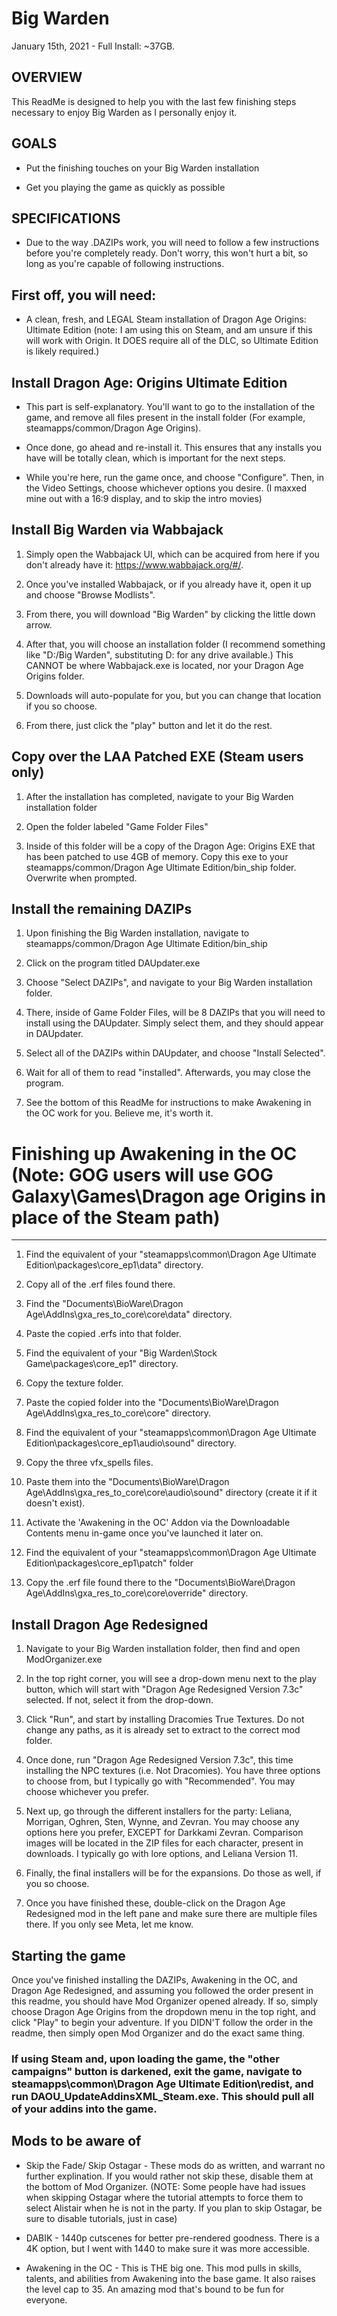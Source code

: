 # Big Warden

January 15th, 2021 - Full Install: ~37GB.

## OVERVIEW

This ReadMe is designed to help you with the last few finishing steps necessary to enjoy Big Warden as I personally enjoy it. 

## GOALS


-  Put the finishing touches on your Big Warden installation

-  Get you playing the game as quickly as possible

## SPECIFICATIONS

- Due to the way .DAZIPs work, you will need to follow a few instructions before you're completely ready. Don't worry, this won't hurt a bit, so long as you're capable of following instructions.

## First off, you will need:

-   A clean, fresh, and LEGAL Steam installation of Dragon Age Origins: Ultimate Edition (note: I am using this on Steam, and am unsure if this will work with Origin. It DOES require all of the DLC, so Ultimate Edition is likely required.)

## Install Dragon Age: Origins Ultimate Edition

- This part is self-explanatory. You'll want to go to the installation of the game, and remove all files present in the install folder (For example, steamapps/common/Dragon Age Origins). 

- Once done, go ahead and re-install it. This ensures that any installs you have will be totally clean, which is important for the next steps. 

- While you're here, run the game once, and choose "Configure". Then, in the Video Settings, choose whichever options you desire. (I maxxed mine out with a 16:9 display, and to skip the intro movies)

Install Big Warden via Wabbajack
-----------------------------------------

1.  Simply open the Wabbajack UI, which can be acquired from here if you don't already have it: <https://www.wabbajack.org/#/>. 

2.  Once you've installed Wabbajack, or if you already have it, open it up and choose "Browse Modlists". 

3.  From there, you will download "Big Warden" by clicking the little down arrow. 

4.  After that, you will choose an installation folder (I recommend something like "D:/Big Warden", substituting D: for any drive available.) This CANNOT be where Wabbajack.exe is located, nor your Dragon Age Origins folder.

5.  Downloads will auto-populate for you, but you can change that location if you so choose. 

6.  From there, just click the "play" button and let it do the rest.

Copy over the LAA Patched EXE (Steam users only)
------------------------------------------------

1. After the installation has completed, navigate to your Big Warden installation folder

2. Open the folder labeled "Game Folder Files"

3. Inside of this folder will be a copy of the Dragon Age: Origins EXE that has been patched to use 4GB of memory. Copy this exe to your steamapps/common/Dragon Age Ultimate Edition/bin_ship folder. Overwrite when prompted.

Install the remaining DAZIPs
---------------------------------

1. Upon finishing the Big Warden installation, navigate to steamapps/common/Dragon Age Ultimate Edition/bin_ship

2. Click on the program titled DAUpdater.exe

3. Choose "Select DAZIPs", and navigate to your Big Warden installation folder. 

4. There, inside of Game Folder Files, will be 8 DAZIPs that you will need to install using the DAUpdater. Simply select them, and they should appear in DAUpdater.

5. Select all of the DAZIPs within DAUpdater, and choose "Install Selected".

6. Wait for all of them to read "installed". Afterwards, you may close the program. 

7. See the bottom of this ReadMe for instructions to make Awakening in the OC work for you. Believe me, it's worth it.

# Finishing up Awakening in the OC (Note: GOG users will use GOG Galaxy\Games\Dragon age Origins in place of the Steam path)
--------------------------------------------------------------------------------

1. Find the equivalent of your "steamapps\common\Dragon Age Ultimate Edition\packages\core_ep1\data" directory.

2. Copy all of the .erf files found there.

3. Find the "Documents\BioWare\Dragon Age\AddIns\gxa_res_to_core\core\data" directory.

4. Paste the copied .erfs into that folder.

5. Find the equivalent of your "Big Warden\Stock Game\packages\core_ep1" directory.

6. Copy the texture folder.

7. Paste the copied folder into the "Documents\BioWare\Dragon Age\AddIns\gxa_res_to_core\core" directory.

8. Find the equivalent of your "steamapps\common\Dragon Age Ultimate Edition\packages\core_ep1\audio\sound" directory.

9. Copy the three vfx_spells files.

1. Paste them into the "Documents\BioWare\Dragon Age\AddIns\gxa_res_to_core\core\audio\sound" directory (create it if it doesn't exist).

1. Activate the 'Awakening in the OC' Addon via the Downloadable Contents menu in-game once you've launched it later on.

12. Find the equivalent of your "steamapps\common\Dragon Age Ultimate Edition\packages\core_ep1\patch" folder

13. Copy the .erf file found there to the "Documents\BioWare\Dragon Age\AddIns\gxa_res_to_core\core\override" directory.

Install Dragon Age Redesigned
--------------------------------

1. Navigate to your Big Warden installation folder, then find and open ModOrganizer.exe

2. In the top right corner, you will see a drop-down menu next to the play button, which will start with "Dragon Age Redesigned Version 7.3c" selected. If not, select it from the drop-down.

3. Click "Run", and start by installing Dracomies True Textures. Do not change any paths, as it is already set to extract to the correct mod folder. 

4. Once done, run "Dragon Age Redesigned Version 7.3c", this time installing the NPC textures (i.e. Not Dracomies). You have three options to choose from, but I typically go with "Recommended". You may choose whichever you prefer.

5. Next up, go through the different installers for the party: Leliana, Morrigan, Oghren, Sten, Wynne, and Zevran. You may choose any options here you prefer, EXCEPT for Darkkami Zevran. Comparison images will be located in the ZIP files for each character, present in downloads. I typically go with lore options, and Leliana Version 11.

6. Finally, the final installers will be for the expansions. Do those as well, if you so choose. 

7. Once you have finished these, double-click on the Dragon Age Redesigned mod in the left pane and make sure there are multiple files there. If you only see Meta, let me know.

## Starting the game

Once you've finished installing the DAZIPs, Awakening in the OC, and Dragon Age Redesigned, and assuming you followed the order present in this readme, you should have Mod Organizer opened already. If so, simply choose Dragon Age Origins from the dropdown menu in the top right, and click "Play" to begin your adventure. If you DIDN'T follow the order in the readme, then simply open Mod Organizer and do the exact same thing. 

### If using Steam and, upon loading the game, the "other campaigns" button is darkened, exit the game, navigate to steamapps\common\Dragon Age Ultimate Edition\redist, and run DAOU_UpdateAddinsXML_Steam.exe. This should pull all of your addins into the game. 

## Mods to be aware of

- Skip the Fade/ Skip Ostagar - These mods do as written, and warrant no further explination. If you would rather not skip these, disable them at the bottom of Mod Organizer.
(NOTE: Some people have had issues when skipping Ostagar where the tutorial attempts to force them to select Alistair when he is not in the party. If you plan to skip Ostagar, be sure to disable tutorials, just in case)

- DABIK - 1440p cutscenes for better pre-rendered goodness. There is a 4K option, but I went with 1440 to make sure it was more accessible.

- Awakening in the OC - This is THE big one. This mod pulls in skills, talents, and abilities from Awakening into the base game. It also raises the level cap to 35. An amazing mod that's bound to be fun for everyone.
